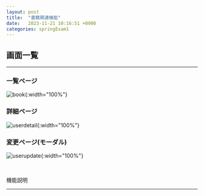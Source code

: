 ```yaml
---
layout: post
title:  "書籍関連機能"
date:   2023-11-21 10:16:51 +0900
categories: springExam1
---
```


## 画面一覧

---

### 一覧ページ
![book](/spring-doc/images/springExam1/bookexam3/book_indexpage.png){:width="100%"}

### 詳細ページ
![userdetail](/spring-doc/images/springExam1/bookexam3/bookDetail.png){:width="100%"}

### 変更ページ(モーダル)
![userupdate](/spring-doc/images/springExam1/bookexam3/bookModal.png){:width="100%"}



<br>

機能説明

---